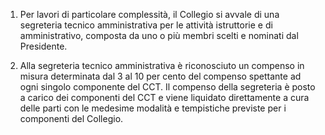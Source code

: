 1. Per lavori di particolare complessità, il Collegio si avvale di una segreteria tecnico amministrativa per le attività istruttorie e di amministrativo, composta da uno o più membri scelti e nominati dal Presidente.

2. Alla segreteria tecnico amministrativa è riconosciuto un compenso in misura determinata dal 3 al 10 per cento del compenso spettante ad ogni singolo componente del CCT. Il compenso della segreteria è posto a carico dei componenti del CCT e viene liquidato direttamente a cura delle parti con le medesime modalità e tempistiche previste per i componenti del Collegio.
